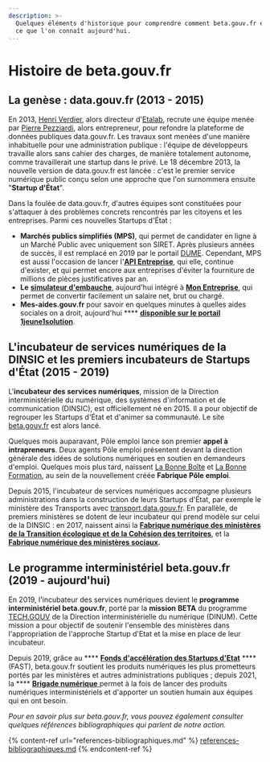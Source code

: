 ```yaml
---
description: >-
  Quelques éléments d'historique pour comprendre comment beta.gouv.fr est devenu
  ce que l'on connaît aujourd'hui.
---
```


# Histoire de beta.gouv.fr

## La genèse : data.gouv.fr (2013 - 2015)

En 2013, [Henri Verdier](https://fr.wikipedia.org/wiki/Henri\_Verdier), alors directeur d'[Etalab](https://www.etalab.gouv.fr), recrute une équipe menée par [Pierre Pezziardi](https://fr.wikipedia.org/wiki/Pierre\_Pezziardi), alors entrepreneur, pour refondre la plateforme de données publiques data.gouv.fr. Les travaux sont menées d'une manière inhabituelle pour une administration publique : l'équipe de développeurs travaille alors sans cahier des charges, de manière totalement autonome, comme travaillerait une startup dans le privé. Le 18 décembre 2013, la nouvelle version de data.gouv.fr est lancée : c'est le premier service numérique public conçu selon une approche que l'on surnommera ensuite "**Startup d'État**".&#x20;

Dans la foulée de data.gouv.fr, d'autres équipes sont constituées pour s'attaquer à des problèmes concrets rencontrés par les citoyens et les entreprises. Parmi ces nouvelles Startups d'État :&#x20;

* **Marchés publics simplifiés (MPS)**, qui permet de candidater en ligne à un Marché Public avec uniquement son SIRET. Après plusieurs années de succès, il est remplacé en 2019 par le portail  [DUME](https://dume.chorus-pro.gouv.fr). Cependant, MPS est aussi l'occasion de lancer l'[**API Entreprise**](https://entreprise.api.gouv.fr), qui elle, continue d'exister, et qui permet encore aux entreprises d'éviter la fourniture de millions de pièces justificatives par an.
* **Le** [**simulateur d'embauche**](https://mon-entreprise.fr/simulateurs/salaire-brut-net), aujourd'hui intégré à [**Mon Entreprise**](https://mon-entreprise.fr), qui permet de convertir facilement un salaire net, brut ou chargé.
* **Mes-aides.gouv.fr** pour savoir en quelques minutes à quelles aides sociales on a droit, aujourd'hui **** [**disponible sur le portail 1jeune1solution**](https://mes-aides.1jeune1solution.beta.gouv.fr/simulation/individu/demandeur/date\_naissance). &#x20;

## L'incubateur de services numériques de la DINSIC et les premiers incubateurs de Startups d'État (2015 - 2019)

L'**incubateur des services numériques**, mission de la Direction interministérielle du numérique, des systèmes d'information et de communication (DINSIC), est officiellement né en 2015. Il a pour objectif de regrouper les Startups d'État et d'animer sa communauté. Le site [beta.gouv.fr](../../actions-transverses/rituels/standup.md) est alors lancé.

Quelques mois auparavant, Pôle emploi lance son premier **appel à intrapreneurs**. Deux agents Pôle emploi présentent devant la direction générale des idées de solutions numériques en soutien en demandeurs d'emploi. Quelques mois plus tard, naissent [La Bonne Boîte](https://labonneboite.pole-emploi.fr) et [La Bonne Formation](https://labonneformation.pole-emploi.fr), au sein de la nouvellement créée **Fabrique Pôle emploi**.&#x20;

Depuis 2015, l'incubateur de services numériques accompagne plusieurs administrations dans la construction de leurs Startups d'État, par exemple le ministère des Transports avec [transport.data.gouv.fr](http://transport.data.gouv.fr). En parallèle, de premiers ministères se dotent de leur incubateur qui prend modèle sur celui de la DINSIC : en 2017, naissent ainsi la [**Fabrique numérique des ministères de la Transition écologique et de la Cohésion des territoires**](https://www.ecologie.gouv.fr/fabrique-numerique), et la [**Fabrique numérique des ministères sociaux**](https://www.fabrique.social.gouv.fr)**.**&#x20;

## Le programme interministériel beta.gouv.fr (2019 - aujourd'hui)

En 2019, l'incubateur des services numériques devient le **programme interministériel beta.gouv.fr**, porté par la **mission** **BETA** du programme [TECH.GOUV](https://www.numerique.gouv.fr/actualites/tech-gouv-accelerer-la-transformation-numerique-du-service-public/) de la Direction interministérielle du numérique (DINUM). Cette mission a pour objectif de soutenir l'ensemble des ministères dans l'appropriation de l'approche Startup d'Etat et la mise en place de leur incubateur.

Depuis 2019, grâce au **** [**Fonds d'accélération des Startups d'Etat**](https://beta.gouv.fr/approche/fast) **** (FAST), beta.gouv.fr soutient les produits numériques les plus prometteurs portés par les ministères et autres administrations publiques ; depuis 2021, la **** [**Brigade numérique** ](https://www.acteurspublics.fr/articles/la-dsi-de-letat-muscle-ses-equipes-beta-gouv-en-creant-une-brigade-dintervention-numerique)permet à la fois de lancer des produits numériques interministériels et d'apporter un soutien humain aux équipes qui en ont besoin.&#x20;

_Pour en savoir plus sur beta.gouv.fr, vous pouvez également consulter quelques références bibliographiques qui parlent de notre action._

{% content-ref url="references-bibliographiques.md" %}
[references-bibliographiques.md](references-bibliographiques.md)
{% endcontent-ref %}



